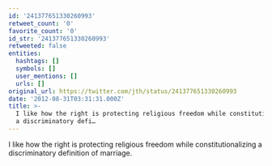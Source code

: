 ```yaml
---
id: '241377651330260993'
retweet_count: '0'
favorite_count: '0'
id_str: '241377651330260993'
retweeted: false
entities:
  hashtags: []
  symbols: []
  user_mentions: []
  urls: []
original_url: https://twitter.com/jth/status/241377651330260993
date: '2012-08-31T03:31:31.000Z'
title: >-
  I like how the right is protecting religious freedom while constitutionalizing
  a discriminatory defi…
---
```


I like how the right is protecting religious freedom while constitutionalizing a discriminatory definition of marriage.